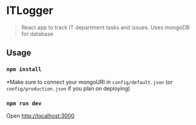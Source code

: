 # ITLogger

> React app to track IT department tasks and issues. Uses mongoDB for database

## Usage

### `npm install`

\*Make sure to connect your mongoURI in `config/default.json` (or `config/production.json` if you plan on deploying)

### `npm run dev`

Open [http://localhost:3000](http://localhost:3000)
